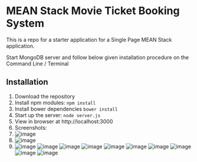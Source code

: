 # MEAN Stack Movie Ticket Booking System 

This is a repo for a starter application for a Single Page MEAN Stack application. 

Start MongoDB server and follow below given installation procedure on the Command Line / Terminal

## Installation
1. Download the repository
2. Install npm modules: `npm install`
3. Install bower dependencies `bower install`
4. Start up the server: `node server.js`
5. View in browser at http://localhost:3000
6. Screenshots:
7.  ![image](https://user-images.githubusercontent.com/81246085/118253022-12183500-b4c7-11eb-8592-8ede2fd3e743.png)
8.  ![image](https://user-images.githubusercontent.com/81246085/118252947-f90f8400-b4c6-11eb-8cce-5224fafb1ba9.png)
9.  ![image](https://user-images.githubusercontent.com/81246085/118253083-20665100-b4c7-11eb-8085-bd6f4fb368dd.png)
![image](https://user-images.githubusercontent.com/81246085/118253112-26f4c880-b4c7-11eb-8cc9-c224717ac974.png)
![image](https://user-images.githubusercontent.com/81246085/118253170-370ca800-b4c7-11eb-8eb7-3ff164de1598.png)
![image](https://user-images.githubusercontent.com/81246085/118253144-307e3080-b4c7-11eb-9add-5475792a2f2a.png)
![image](https://user-images.githubusercontent.com/81246085/118253198-40961000-b4c7-11eb-8ec1-f601ea21e9ac.png)
![image](https://user-images.githubusercontent.com/81246085/118253222-48ee4b00-b4c7-11eb-8b6a-15e818d74c6a.png)
![image](https://user-images.githubusercontent.com/81246085/118253330-70ddae80-b4c7-11eb-8f74-fbec3c443059.png)
![image](https://user-images.githubusercontent.com/81246085/118253345-74713580-b4c7-11eb-9038-75b35133731d.png)
![image](https://user-images.githubusercontent.com/81246085/118253409-86eb6f00-b4c7-11eb-81e1-7564824b6ecb.png)
![image](https://user-images.githubusercontent.com/81246085/118253425-8a7ef600-b4c7-11eb-89e9-832d74ce4bb6.png)

